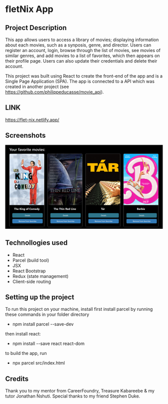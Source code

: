 # fletNix App #

## Project Description ##

This app allows users to access a library of movies; displaying information about each movies, such as a synposis, genre, and director. Users can register an account, login, browse through the list of movies, see movies of similar genres, and add movies to a list of favorites, which then appears on their profile page. Users can also update their credentials and delete their account.

This project was built using React to create the front-end of the app and is a Single Page Application (SPA). The app is connected to a API which was created in another project (see <a>https://github.com/philippeducasse/movie_api</a>). 

## LINK ##

https://flet-nix.netlify.app/

## Screenshots ##

![view of main view](./Screenshots/Main-view.png "Main View")

## Technollogies used

- React
- Parcel (build tool)
- JSX
- React Bootstrap
- Redux (state management)
- Client-side routing

## Setting up the project

To run this project on your machine, install first install parcel by running these commands in your folder directory

- npm install parcel --save-dev

then install react:

- npm install --save react react-dom

to build the app, run 

- npx parcel src/index.html


## Credits

Thank you to my mentor from CareerFoundry, Treasure Kabareebe & my tutor Jonathan Nshuti. Special thanks to my friend Stephen Duke. 